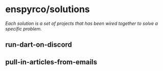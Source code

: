 # enspyrco/solutions

*Each solution is a set of projects that has been wired together to solve a specific problem.*

## run-dart-on-discord


## pull-in-articles-from-emails

